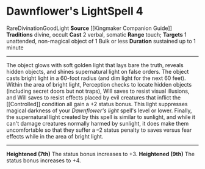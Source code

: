﻿---
actions: '[two-actions]'
area: null
bloodline: null
component:
- Verbal
- Somatic
cost: null
deity: null
domain: null
duration: sustained up to 1 minute
element: null
heighten: 7th, 9th
heighten_level: 4, 7, 9
id: '1234'
lesson: null
level: '4'
mystery: null
name: Dawnflower's Light
patron_theme: null
range: touch
rarity: Rare
requirement: null
saving_throw: null
school: Divination
source: '[[DATABASE/source/Kingmaker Companion Guide|Kingmaker Companion Guide]]'
target: 1 unattended, non- [[DATABASE/trait/Magical|magical]] object of 1 Bulk or
  less
tradition:
- Divine
- Occult
trait:
- '[[DATABASE/trait/Divination|Divination]]'
- '[[DATABASE/trait/Good|Good]]'
- '[[DATABASE/trait/Light|Light]]'
- '[[DATABASE/trait/Rare|Rare]]'
trigger: null
type: Spell

---
# Dawnflower's Light<span class="item-type">Spell 4</span>

<span class="trait-rare item-trait">Rare</span><span class="item-trait">Divination</span><span class="item-trait">Good</span><span class="item-trait">Light</span>
**Source** [[Kingmaker Companion Guide]]
**Traditions** divine, occult
**Cast** <span class="action-icon">2</span> verbal, somatic
**Range** touch; **Targets** 1 unattended, non-magical object of 1 Bulk or less
**Duration** sustained up to 1 minute

---
The object glows with soft golden light that lays bare the truth, reveals hidden objects, and shines supernatural light on false orders. The object casts bright light in a 60-foot radius (and dim light for the next 60 feet). Within the area of bright light, Perception checks to locate hidden objects (including secret doors but not traps), Will saves to resist visual illusions, and Will saves to resist effects placed by evil creatures that inflict the [[Controlled]] condition all gain a +2 status bonus. This light suppresses magical darkness of your _Dawnflower's light_ spell's level or lower.
 Finally, the supernatural light created by this spell is similar to sunlight, and while it can't damage creatures normally harmed by sunlight, it does make them uncomfortable so that they suffer a –2 status penalty to saves versus fear effects while in the area of bright light.

---
**Heightened (7th)** The status bonus increases to +3.
**Heightened (9th)** The status bonus increases to +4.